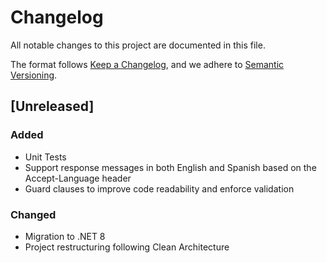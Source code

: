 # Changelog

All notable changes to this project are documented in this file.

The format follows [Keep a Changelog](https://keepachangelog.com/en/1.1.0/),
and we adhere to [Semantic Versioning](https://semver.org/spec/v2.0.0.html).

## [Unreleased]

### Added
- Unit Tests
- Support response messages in both English and Spanish based on the Accept-Language header
- Guard clauses to improve code readability and enforce validation

### Changed
- Migration to .NET 8
- Project restructuring following Clean Architecture